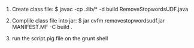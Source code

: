 1. Create class file: $  javac -cp .:lib/* -d build RemoveStopwordsUDF.java

2. Complile class file into jar: $ jar cvfm removestopwordsudf.jar MANIFEST.MF -C build .

3. run the script.pig file on the grunt shell